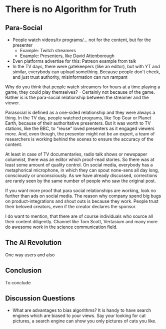 # There is no Algorithm for Truth

## Para-Social

* People watch videos/tv programs/... not for the content, but for the presenter
  * Example: Twitch streamers
  * Example: Presenters, like David Attenborough
* Even platforms advertise for this: Patreon example from talk
* In the TV days, there were gatekeepers (like an editor), but with YT and similar, everybody can upload something. Because people don't check, and just trust authority, misinformation can run rampant

Why do you think that people watch streamers for hours at a time playing a game, they could play themselves? - Certainly not because of the game. Rather is is the para-social relationship between the streamer and the viewer.

Parasocial is defined as a one-sided relationship and they were always a thing. In the TV day, people watched programs, like Top Gear or Planet Earth, because of their authoritative presenters.  But it was worth to TV stations, like the BBC, to "reuse" loved presenters as it engaged viewers more. And, even though, the presenter might not be an expert, a team of researchers is working behind the scenes to ensure the accuracy of the content.

At least in case of TV documentaries, radio talk shows or newspaper columnist, there was an editor which proof-read stories. So there was at least some amount of quality control. On social media, everybody has a metaphorical microphone, in which they can spout none-sens all day long, consciously or unconsciously. As we have already discussed, corrections are rarely seen by the same number of people who saw the original post.

If you want more proof that para social relationships are working, look no further than ads on social media. The reason why company spend big bugs on product-integrations and shout outs is because they work. People trust their beloved creators, even if the creator declares the sponsor.

I do want to mention, that there are of course individuals who source all their content diligently. Channel like Tom Scott, Vertasium and many more do awesome work in the science communication field.

## The AI Revolution

One way users and also

## Conclusion

To conclude

## Discussion Questions

* What are advantages to bias algorithms?
  It is handy to have search engines which are biased to your views. Say your looking for cat pictures, a search engine can show you only pictures of cats you like.